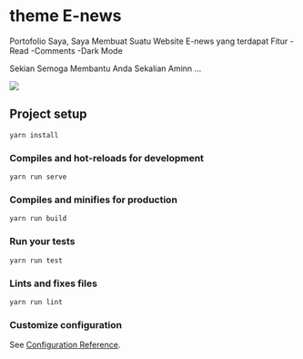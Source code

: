 # theme E-news

Portofolio Saya, Saya Membuat Suatu Website E-news yang terdapat Fitur 
-Read
-Comments
-Dark Mode 

Sekian Semoga Membantu Anda Sekalian Aminn ...

<p><img src="https://lh3.googleusercontent.com/1v5kjzvvKenrq3966G_UyGEBK5JWPRrhnm-Iv95gje1-v2AXEdh-Fe782Kw5GMDk4EemJlnA_S5JUh61AfsoNP-C4QEqofqIJM98Pa3vCuApvLZh7bsXEnxWNzCUEDDgFyctNjlh9FFNOhXbDYu2CJ608JWj8k5CD_P4zMrWS6Vb-FHCXkUqeLR6Q1zAGSZXbzahE0PmMziId9qm5X9KCDJUrDXYyrCtlXyfRhLv4FnrTsxTZbocuT2yr-Pugh2ib95Dy2jT5wI3txXgb0GZbEex_pbxN1deE4dknPEPjOuODnc_iiv7qJWug6iOEszdv4lzV7W2gKix19un0NPrwfSkqONYrxHUYBzoHN4YPYzhVijKTBa_eo_1Fdu8BamLRANnjl3MrcE_doOAf3fV6K6tEJeQNOgRGvciPJwuNTxsyY4U9A3PaifN58fXcu-4CogRa3pkmjh5jI2Rlf6KzWtPlPL4pl_fFINDrsCf1X4XnMKZXA3gwMHywz5GnVy3o-uPC9eWHADwsMzI8pOpXUKIpKX1m7VPGKz-pXDi4SBTH-H1tw3hUP-IoI4cVAXd-wlROYrsPrvW_tUONf_Sr2xHXR8379aoEmuI8oTO-Xccwe6GfTggP1V3DJaYt5kZ6M6ijm7n_UhWL_uX49UwZCRyceAoJa3nTBrqtLXlNvGn0OH4KSOtTEE1GomXKFdSEaAbeRZ0V9o2_xaC3A25a_9T=w299-h625-no?authuser=0"></img></p>



## Project setup
```
yarn install
```

### Compiles and hot-reloads for development
```
yarn run serve
```

### Compiles and minifies for production
```
yarn run build
```

### Run your tests
```
yarn run test
```

### Lints and fixes files
```
yarn run lint
```

### Customize configuration
See [Configuration Reference](https://cli.vuejs.org/config/).
